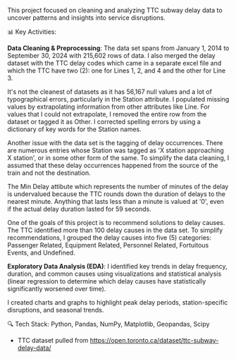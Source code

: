 This project focused on cleaning and analyzing TTC subway delay data to uncover patterns and insights into service disruptions.

📊 Key Activities:

**Data Cleaning & Preprocessing**: 
The data set spans from January 1, 2014 to September 30, 2024 with 215,602 rows of data. I also merged the delay dataset with the TTC delay codes which came in a separate excel file and which the TTC have two (2): one for Lines 1, 2, and 4 and the other for Line 3.

It's not the cleanest of datasets as it has 56,167 null values and a lot of typographical errors, particularly in the Station attribute. I populated missing values by extrapolating information from other attributes like Line. For values that I could not extrapolate, I removed the entire row from the dataset or tagged it as Other. I corrected spelling errors by using a dictionary of key words for the Station names. 

Another issue with the data set is the tagging of delay occurrences. There are numerous entries whose Station was tagged as 'X station approaching X station', or in some other form of the same. To simplify the data cleaning, I assumed that these delay occurrences happened from the source of the train and not the destination. 

The Min Delay attibute which represents the number of minutes of the delay is undervalued because the TTC rounds down the duration of delays to the nearest minute. Anything that lasts less than a minute is valued at '0', even if the actual delay duration lasted for 59 seconds. 

One of the goals of this project is to recommend solutions to delay causes. The TTC identified more than 100 delay causes in the data set. To simplify recommendations, I grouped the delay causes into five (5) categories: Passenger Related, Equipment Related, Personnel Related, Fortuitous Events, and Undefined. 

**Exploratory Data Analysis (EDA)**: 
I identified key trends in delay frequency, duration, and common causes using visualizations and statistical analysis (linear regression to determine which delay causes have statistically significantly worsened over time).

I created charts and graphs to highlight peak delay periods, station-specific disruptions, and seasonal trends.

🔍 Tech Stack: Python, Pandas, NumPy, Matplotlib, Geopandas, Scipy

* TTC dataset pulled from https://open.toronto.ca/dataset/ttc-subway-delay-data/ 
